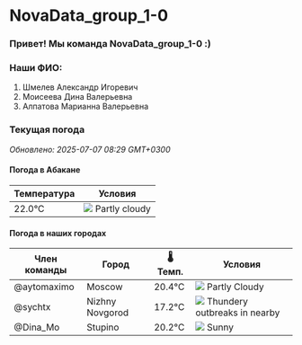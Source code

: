# NovaData_group_1-0
### Привет! Мы команда NovaData_group_1-0 :)

### Наши ФИО:
1. Шмелев Александр Игоревич
2. Моисеева Дина Валерьевна
3. Алпатова Марианна Валерьевна

### Текущая погода
<!-- WEATHER:START -->
_Обновлено: 2025-07-07 08:29 GMT+0300_

#### Погода в Абакане

| Температура | Условия |
|-------------|----------|
| 22.0°C     | ![](https://cdn.weatherapi.com/weather/64x64/day/116.png) Partly cloudy |

#### Погода в наших городах

| Член команды  | Город               | 🌡️ Темп.  | Условия          |
|---------------|---------------------|-----------|--------------------|
| @aytomaximo    | Moscow              |   20.4°C | ![](https://cdn.weatherapi.com/weather/64x64/day/116.png) Partly Cloudy |
| @sychtx        | Nizhny Novgorod     |   17.2°C | ![](https://cdn.weatherapi.com/weather/64x64/day/200.png) Thundery outbreaks in nearby |
| @Dina_Mo       | Stupino             |   20.2°C | ![](https://cdn.weatherapi.com/weather/64x64/day/113.png) Sunny        |

<!-- WEATHER:END -->
